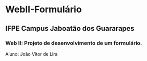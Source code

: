 # WebII-Formulário
## IFPE Campus Jaboatão dos Guararapes
### Web II: Projeto de desenvolvimento de um formulário.

Aluno: João Vitor de Lira
